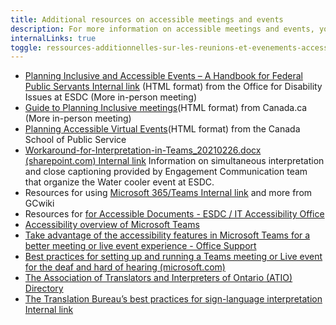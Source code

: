 ```yaml
---
title: Additional resources on accessible meetings and events
description: For more information on accessible meetings and events, you can consult this list of links.
internalLinks: true
toggle: ressources-additionnelles-sur-les-reunions-et-evenements-accessibles
---
```


- [Planning Inclusive and Accessible Events – A Handbook for Federal Public Servants<span class="fas fa-external-link-square-alt mrgn-lft-sm mrgn-rght-sm" aria-hidden="true"></span><span class="wb-inv"> Internal link</span>](https://intranet.canada.ca/hr-rh/ve/dee-deme/piae-peia-eng.asp) (HTML format) from the Office for Disability Issues at ESDC (More in-person meeting)
- [Guide to Planning Inclusive meetings](https://www.canada.ca/en/employment-social-development/programs/disability/arc/inclusive-meetings.html#h2.1-h3.1)(HTML format) from Canada.ca (More in-person meeting)
- [Planning Accessible Virtual Events](https://www.csps-efpc.gc.ca/Tools/jobaids/access-virtual-events-eng.aspx)(HTML format) from the Canada School of Public Service
- [Workaround-for-Interpretation-in-Teams_20210226.docx (sharepoint.com)<span class="fas fa-external-link-square-alt mrgn-lft-sm mrgn-rght-sm" aria-hidden="true"></span><span class="wb-inv"> Internal link</span>](https://014gc.sharepoint.com/:w:/r/sites/CMC-GCC/_layouts/15/Doc.aspx?sourcedoc=%7B454E1503-6718-4AC9-B39F-D4533E6474B3%7D&file=Workaround-for-Interpretation-in-Teams_20210226.docx&action=default&mobileredirect=true&cid=b44d710e-9cf5-4780-a869-06ecac409031) Information on simultaneous interpretation and close captioning provided by Engagement Communication team that organize the Water cooler event at ESDC.
- Resources for using [Microsoft 365/Teams<span class="fas fa-external-link-square-alt mrgn-lft-sm mrgn-rght-sm" aria-hidden="true"></span><span class="wb-inv"> Internal link</span>](https://wiki.gccollab.ca/M365/Home/Teams) and more from GCwiki
- Resources for [for Accessible Documents - ESDC / IT Accessibility Office](https://bati-itao.github.io/resources/accessible-documents-en.html)
- [Accessibility overview of Microsoft Teams](https://support.microsoft.com/en-us/topic/accessibility-overview-of-microsoft-teams-2d4009e7-1300-4766-87e8-7a217496c3d5?ui=en-us&rs=en-us&ad=us)
- [Take advantage of the accessibility features in Microsoft Teams for a better meeting or live event experience - Office Support](https://support.microsoft.com/en-us/office/take-advantage-of-the-accessibility-features-in-microsoft-teams-for-a-better-meeting-or-live-event-experience-eec38ba3-689b-4ab4-8b6a-1c1c30259d86)
- [Best practices for setting up and running a Teams meeting or Live event for the deaf and hard of hearing (microsoft.com)](https://support.microsoft.com/en-us/topic/best-practices-for-setting-up-and-running-a-teams-meeting-or-live-event-for-the-deaf-and-hard-of-hearing-6d5ff6ac-c6f3-434b-ac95-c6e2e15ff0ac)
- [The Association of Translators and Interpreters of Ontario (ATIO) Directory](https://atio.on.ca/directory/)
- [The Translation Bureau’s best practices for sign-language interpretation<span class="fas fa-external-link-square-alt mrgn-lft-sm mrgn-rght-sm" aria-hidden="true"></span><span class="wb-inv"> Internal link</span>](http://gcintranet.tpsgc-pwgsc.gc.ca/bt-tb/interpretation/pratiques-practices-eng.html)
